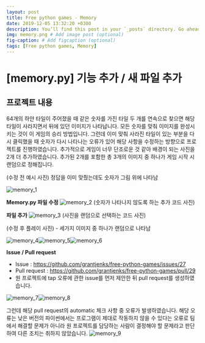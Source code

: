 ```yaml
---
layout: post
title: Free python games - Memory
date: 2019-12-05 13:32:20 +0300
description: You’ll find this post in your `_posts` directory. Go ahead and edit it and re-build the site to see your changes. # Add post description (optional)
img: memory.png # Add image post (optional)
fig-caption: # Add figcaption (optional)
tags: [Free python games, Memory]
---
```


# **[memory.py] 기능 추가 / 새 파일 추가**

## 프로젝트 내용
64개의 하얀 타일이 주어졌을 때 같은 숫자를 가진 타일 두 개를 연속으로 찾으면 해당 타일이 사라지면서 뒤에 있던 이미지가 나타납니다. 모든 숫자를 맞춰 이미지를 완성시키는 것이 이 게임의 승리 방법입니다.
그런데 이미 맞춰 사라진 타일이 있는 부분을 다시 클릭했을 때 숫자가 다시 나타나는 오류가 있어 해당 사항을 수정하는 방향으로 프로젝트를 진행하였습니다.
추가적으로 게임이 너무 단조로운 것 같아 배경이 되는 사진을 2개 더 추가하였습니다. 추가된 2개를 포함한 총 3개의 이미지 중 하나가 게임 시작 시 랜덤으로 정해집니다.

(수정 전 예시 사진) 정답을 이미 맞췄는데도 숫자가 그림 위에 나타남

![memory_1]({{site.baseurl}}/assets/img/memory_1.png)

**Memory.py 파일 수정**
![memory_2]({{site.baseurl}}/assets/img/memory_2.png)
(숫자가 나타나지 않도록 하는 추가 코드 사진)

**파일 추가**
![memory_3]({{site.baseurl}}/assets/img/memory_3.png)
(사진을 랜덤으로 선택하는 코드 사진)

(수정 후 플레이 사진) - 세가지 이미지 중 하나가 랜덤으로 나타남

![memory_4]({{site.baseurl}}/assets/img/memory_4.png)![memory_5]({{site.baseurl}}/assets/img/memory_5.png)![memory_6]({{site.baseurl}}/assets/img/memory_6.png)

**Issue / Pull request**
- Issue : https://github.com/grantjenks/free-python-games/issues/27
- Pull request : https://github.com/grantjenks/free-python-games/pull/29
- 원 프로젝트에 tap 오류에 관한 issue를 먼저 제안한 뒤 pull request를 생성하였습니다.

![memory_7]({{site.baseurl}}/assets/img/memory_7.png)![memory_8]({{site.baseurl}}/assets/img/memory_8.png)

그런데 해당 pull request의 automatic 체크 사항 중 오류가 발생하였습니다. 해당 오류는 낮은 버전의 파이썬에서는 프로그램이 제대로 작동하지 않을 수 있다는 오류로 팀에서 해결할 문제가 아니라 원 프로젝트를 담당하는 사람이 결정해야 할 문제라고 판단하여 다른 조치는 취하지 않았습니다.
![memory_9]({{site.baseurl}}/assets/img/memory_9.png)
